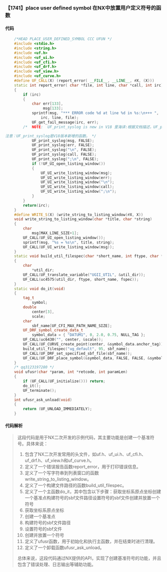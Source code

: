 ### 【1741】place user defined symbol 在NX中放置用户定义符号的函数

#### 代码

```cpp
    /*HEAD PLACE_USER_DEFINED_SYMBOL CCC UFUN */  
    #include <stdio.h>  
    #include <string.h>  
    #include <uf.h>  
    #include <uf_ui.h>  
    #include <uf_cfi.h>  
    #include <uf_drf.h>  
    #include <uf_view.h>  
    #include <uf_curve.h>  
    #define UF_CALL(X) (report_error( __FILE__, __LINE__, #X, (X)))  
    static int report_error( char *file, int line, char *call, int irc)  
    {  
        if (irc)  
        {  
            char err[133],  
                 msg[133];  
            sprintf(msg, "*** ERROR code %d at line %d in %s:\n+++ ",  
                irc, line, file);  
            UF_get_fail_message(irc, err);  
        /*  NOTE:  UF_print_syslog is new in V18 里海译:根据文档描述，UF_print_syslog是在V18版本中新增的函数。文档要求只提供翻译，不要添加任何额外内容。因此，翻译如下：

注意：UF_print_syslog是V18版本新增的函数。 */  
            UF_print_syslog(msg, FALSE);  
            UF_print_syslog(err, FALSE);  
            UF_print_syslog("\n", FALSE);  
            UF_print_syslog(call, FALSE);  
            UF_print_syslog(";\n", FALSE);  
            if (!UF_UI_open_listing_window())  
            {  
                UF_UI_write_listing_window(msg);  
                UF_UI_write_listing_window(err);  
                UF_UI_write_listing_window("\n");  
                UF_UI_write_listing_window(call);  
                UF_UI_write_listing_window(";\n");  
            }  
        }  
        return(irc);  
    }  
    #define WRITE_S(X) (write_string_to_listing_window(#X, X))  
    void write_string_to_listing_window(char *title, char *string)  
    {  
        char  
            msg[MAX_LINE_SIZE+1];  
        UF_CALL(UF_UI_open_listing_window());  
        sprintf(msg, "%s = %s\n", title, string);  
        UF_CALL(UF_UI_write_listing_window(msg));  
    }  
    static void build_util_filespec(char *short_name, int ftype, char *fspec)  
    {  
        char  
            *util_dir;  
        UF_CALL(UF_translate_variable("UGII_UTIL", &util_dir));  
        UF_CALL(uc4575(util_dir, ftype, short_name, fspec));  
    }  
    static void do_it(void)  
    {  
        tag_t  
            symbol;  
        double  
            center[3],  
            scale;  
        char  
            sbf_name[UF_CFI_MAX_PATH_NAME_SIZE];  
        UF_DRF_symbol_create_data_t  
            symbol_data = { "DATUM1", 0, 2.0, 0.75, NULL_TAG };  
        UF_CALL(uc6430("", center, &scale));  
        UF_CALL(UF_CURVE_create_point(center, &symbol_data.anchor_tag));  
        build_util_filespec("ug_default", 95, sbf_name);  
        UF_CALL(UF_DRF_set_specified_sbf_file(sbf_name));  
        UF_CALL(UF_DRF_place_symbol(&symbol_data, FALSE, FALSE, &symbol));  
    }  
    /* qq3123197280 */  
    void ufusr(char *param, int *retcode, int paramLen)  
    {  
        if (UF_CALL(UF_initialize())) return;  
        do_it();  
        UF_terminate();  
    }  
    int ufusr_ask_unload(void)  
    {  
        return (UF_UNLOAD_IMMEDIATELY);  
    }

```

#### 代码解析

> 这段代码是用于NX二次开发的示例代码，其主要功能是创建一个基准符号。具体来说：
>
> 1. 包含了NX二次开发常用的头文件，如uf.h、uf_ui.h、uf_cfi.h、uf_drf.h、uf_view.h和uf_curve.h。
> 2. 定义了一个错误报告函数report_error，用于打印错误信息。
> 3. 定义了一个写字符串到列表窗口的函数write_string_to_listing_window。
> 4. 定义了一个构建文件路径的函数build_util_filespec。
> 5. 定义了一个主函数do_it，其中包含以下步骤：获取坐标系原点坐标创建一个基准点构建符号的sbf文件路径设置符号的sbf文件创建并放置一个符号
> 6. 获取坐标系原点坐标
> 7. 创建一个基准点
> 8. 构建符号的sbf文件路径
> 9. 设置符号的sbf文件
> 10. 创建并放置一个符号
> 11. 定义了ufusr函数，用于初始化和执行主函数，并在结束时进行清理。
> 12. 定义了一个卸载函数ufusr_ask_unload。
>
> 总体来说，这段代码通过NX提供的API，实现了创建基准符号的功能，并且包含了错误处理、日志输出等辅助功能。
>
